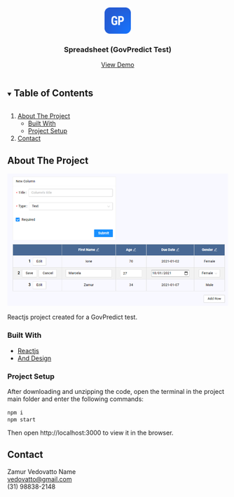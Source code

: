 <!-- PROJECT LOGO -->
<br />
<p align="center">
  <a href="https://github.com/ZamurVedovatto/online-payment">
    <img src="images/logo.png" alt="Logo" width="60" height="60">
  </a>

  <h3 align="center">Spreadsheet (GovPredict Test)</h3>

  <p align="center">
    <a href="https://zamurspreadsheet.surge.sh/">View Demo</a>
  </p>
</p>



<!-- TABLE OF CONTENTS -->
<details open="open">
  <summary><h2 style="display: inline-block">Table of Contents</h2></summary>
  <ol>
    <li>
      <a href="#about-the-project">About The Project</a>
      <ul>
        <li><a href="#built-with">Built With</a></li>
         <li><a href="#built-with">Project Setup</a></li>
      </ul>
    </li>
    <li><a href="#contact">Contact</a></li>
  </ol>
</details>



<!-- ABOUT THE PROJECT -->
## About The Project

[![Product Name Screen Shot][product-screenshot]](https://zamurspreadsheet.surge.sh/)

Reactjs project created for a GovPredict test.

### Built With

* [Reactjs](https://reactjs.org/)
* [And Design](https://ant.design/)

### Project Setup

After downloading and unzipping the code, open the terminal in the project main folder and enter the following commands:
```console
npm i
npm start
```
Then open http://localhost:3000 to view it in the browser.

<!-- CONTACT -->
## Contact

Zamur Vedovatto Name  
vedovatto@gmail.com  
(31) 98838-2148


<!-- MARKDOWN & IMAGES -->
<!-- https://www.markdownguide.org/basic-syntax/#reference-style-links -->

[product-screenshot]: images/screenshot.png